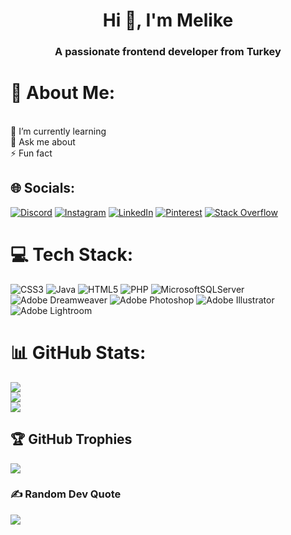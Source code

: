 <h1 align="center">Hi 👋, I'm Melike</h1>
<h3 align="center">A passionate frontend developer from Turkey</h3>

# 💫 About Me:
<br>🌱 I’m currently learning<br>💬 Ask me about<br>⚡ Fun fact


## 🌐 Socials:
[![Discord](https://img.shields.io/badge/Discord-%237289DA.svg?logo=discord&logoColor=white)](https://discord.gg/melike#2275) [![Instagram](https://img.shields.io/badge/Instagram-%23E4405F.svg?logo=Instagram&logoColor=white)](https://instagram.com/balkizyilmaz) [![LinkedIn](https://img.shields.io/badge/LinkedIn-%230077B5.svg?logo=linkedin&logoColor=white)](https://linkedin.com/in/melikebelkisy) [![Pinterest](https://img.shields.io/badge/Pinterest-%23E60023.svg?logo=Pinterest&logoColor=white)](https://pinterest.com/balkizyilmazz) [![Stack Overflow](https://img.shields.io/badge/-Stackoverflow-FE7A16?logo=stack-overflow&logoColor=white)](https://stackoverflow.com/users/user:21584200) 

# 💻 Tech Stack:
![CSS3](https://img.shields.io/badge/css3-%231572B6.svg?style=for-the-badge&logo=css3&logoColor=white) ![Java](https://img.shields.io/badge/java-%23ED8B00.svg?style=for-the-badge&logo=java&logoColor=white) ![HTML5](https://img.shields.io/badge/html5-%23E34F26.svg?style=for-the-badge&logo=html5&logoColor=white) ![PHP](https://img.shields.io/badge/php-%23777BB4.svg?style=for-the-badge&logo=php&logoColor=white) ![MicrosoftSQLServer](https://img.shields.io/badge/Microsoft%20SQL%20Sever-CC2927?style=for-the-badge&logo=microsoft%20sql%20server&logoColor=white) ![Adobe Dreamweaver](https://img.shields.io/badge/Adobe%20Dreamweaver-FF61F6.svg?style=for-the-badge&logo=Adobe%20Dreamweaver&logoColor=white) ![Adobe Photoshop](https://img.shields.io/badge/adobephotoshop-%2331A8FF.svg?style=for-the-badge&logo=adobephotoshop&logoColor=white) ![Adobe Illustrator](https://img.shields.io/badge/adobeillustrator-%23FF9A00.svg?style=for-the-badge&logo=adobeillustrator&logoColor=white) ![Adobe Lightroom](https://img.shields.io/badge/Adobe%20Lightroom-31A8FF.svg?style=for-the-badge&logo=Adobe%20Lightroom&logoColor=white)
# 📊 GitHub Stats:
![](https://github-readme-stats.vercel.app/api?username=melikebelkisy&theme=dark&hide_border=false&include_all_commits=true&count_private=true)<br/>
![](https://github-readme-streak-stats.herokuapp.com/?user=melikebelkisy&theme=dark&hide_border=false)<br/>
![](https://github-readme-stats.vercel.app/api/top-langs/?username=melikebelkisy&theme=dark&hide_border=false&include_all_commits=true&count_private=true&layout=compact)

## 🏆 GitHub Trophies
![](https://github-profile-trophy.vercel.app/?username=melikebelkisy&theme=radical&no-frame=false&no-bg=true&margin-w=4)

### ✍️ Random Dev Quote
![](https://quotes-github-readme.vercel.app/api?type=horizontal&theme=radical)

<!-- Proudly created with GPRM ( https://gprm.itsvg.in ) -->

